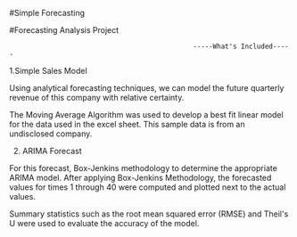 #Simple Forecasting

#Forecasting Analysis Project

                                                  -----What's Included-----

  1.Simple Sales Model

Using analytical forecasting techniques, we can model the future quarterly revenue of this company with relative certainty.

The Moving Average Algorithm was used to develop a best fit linear model for the data used in the  excel sheet. This sample data is from an undisclosed company.
 
 
 2. ARIMA Forecast

For this forecast, Box-Jenkins methodology to determine the appropriate ARIMA model. 
After applying Box-Jenkins Methodology, the forecasted values for times 1 through 40 were computed and plotted next to the actual values.

Summary statistics such as the root mean squared error (RMSE) and Theil's U were used to evaluate the accuracy of the model.
 
 
